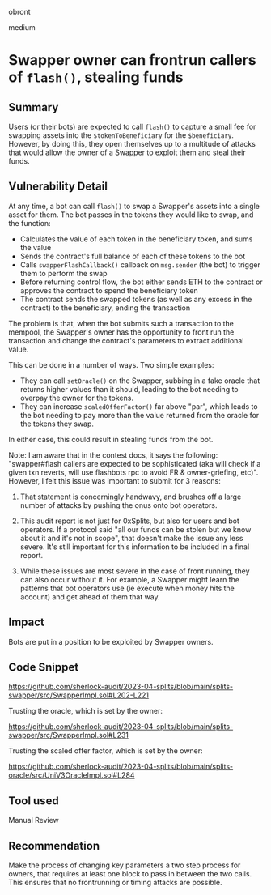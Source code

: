 obront

medium

# Swapper owner can frontrun callers of `flash()`, stealing funds

## Summary

Users (or their bots) are expected to call `flash()` to capture a small fee for swapping assets into the `$tokenToBeneficiary` for the `$beneficiary`. However, by doing this, they open themselves up to a multitude of attacks that would allow the owner of a Swapper to exploit them and steal their funds.

## Vulnerability Detail

At any time, a bot can call `flash()` to swap a Swapper's assets into a single asset for them. The bot passes in the tokens they would like to swap, and the function:
- Calculates the value of each token in the beneficiary token, and sums the value
- Sends the contract's full balance of each of these tokens to the bot
- Calls `swapperFlashCallback()` callback on `msg.sender` (the bot) to trigger them to perform the swap
- Before returning control flow, the bot either sends ETH to the contract or approves the contract to spend the beneficiary token
- The contract sends the swapped tokens (as well as any excess in the contract) to the beneficiary, ending the transaction

The problem is that, when the bot submits such a transaction to the mempool, the Swapper's owner has the opportunity to front run the transaction and change the contract's parameters to extract additional value.

This can be done in a number of ways. Two simple examples:
- They can call `setOracle()` on the Swapper, subbing in a fake oracle that returns higher values than it should, leading to the bot needing to overpay the owner for the tokens.
- They can increase `scaledOfferFactor()` far above "par", which leads to the bot needing to pay more than the value returned from the oracle for the tokens they swap.

In either case, this could result in stealing funds from the bot.

Note: I am aware that in the contest docs, it says the following: "swapper#flash callers are expected to be sophisticated (aka will check if a given txn reverts, will use flashbots rpc to avoid FR & owner-griefing, etc)". However, I felt this issue was important to submit for 3 reasons:

1) That statement is concerningly handwavy, and brushes off a large number of attacks by pushing the onus onto bot operators.

2) This audit report is not just for 0xSplits, but also for users and bot operators. If a protocol said "all our funds can be stolen but we know about it and it's not in scope", that doesn't make the issue any less severe. It's still important for this information to be included in a final report.

3) While these issues are most severe in the case of front running, they can also occur without it. For example, a Swapper might learn the patterns that bot operators use (ie execute when money hits the account) and get ahead of them that way.

## Impact

Bots are put in a position to be exploited by Swapper owners.

## Code Snippet

https://github.com/sherlock-audit/2023-04-splits/blob/main/splits-swapper/src/SwapperImpl.sol#L202-L221

Trusting the oracle, which is set by the owner:

https://github.com/sherlock-audit/2023-04-splits/blob/main/splits-swapper/src/SwapperImpl.sol#L231

Trusting the scaled offer factor, which is set by the owner:

https://github.com/sherlock-audit/2023-04-splits/blob/main/splits-oracle/src/UniV3OracleImpl.sol#L284

## Tool used

Manual Review

## Recommendation

Make the process of changing key parameters a two step process for owners, that requires at least one block to pass in between the two calls. This ensures that no frontrunning or timing attacks are possible.